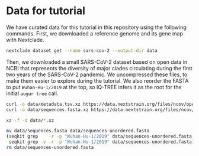 # Data for tutorial

We have curated data for this tutorial in this repository using the following commands.
First, we downloaded a reference genome and its gene map with Nextclade.

``` bash
nextclade dataset get --name sars-cov-2 --output-dir data
```

Then, we downloaded a small SARS-CoV-2 dataset based on open data in NCBI that represents the diversity of major clades circulating during the first two years of the SARS-CoV-2 pandemic.
We uncompressed these files, to make them easier to explore during the tutorial.
We also reorder the FASTA to put `Wuhan-Hu-1/2019` at the top, so IQ-TREE infers it as the root for the initial `augur tree` call.

``` bash
curl -o data/metadata.tsv.xz https://data.nextstrain.org/files/ncov/open/reference/metadata.tsv.xz
curl -o data/sequences.fasta.xz https://data.nextstrain.org/files/ncov/open/reference/sequences.fasta.xz

xz -f -d data/*.xz

mv data/sequences.fasta data/sequences-unordered.fasta
(seqkit grep    -r -p "Wuhan-Hu-1/2019" data/sequences-unordered.fasta && \
 seqkit grep -v -r -p "Wuhan-Hu-1/2019" data/sequences-unordered.fasta) > data/sequences.fasta
rm data/sequences-unordered.fasta
```
